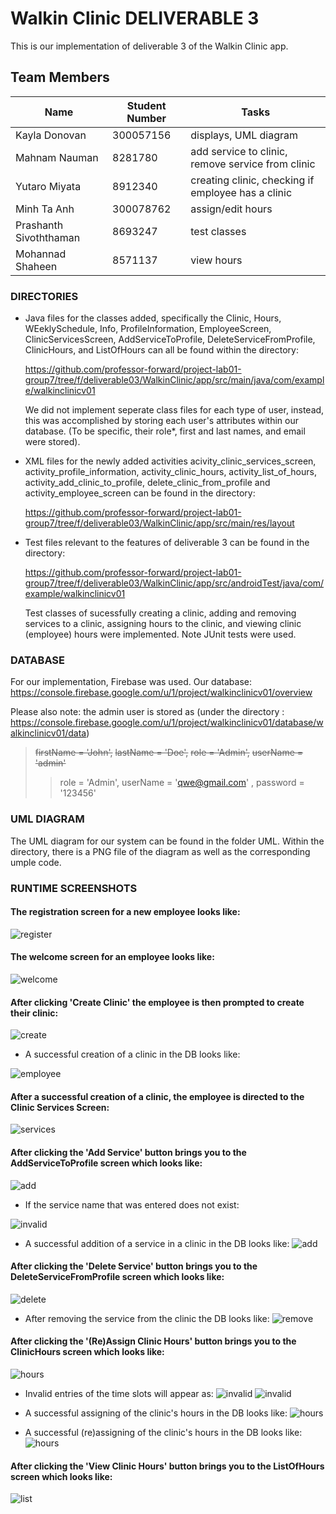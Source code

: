 # Walkin Clinic DELIVERABLE 3

This is our implementation of deliverable 3 of the Walkin Clinic app.

## Team Members
| Name | Student Number | Tasks | 
| --- | --- | --- |
| Kayla Donovan | 300057156 | displays, UML diagram |
| Mahnam Nauman | 8281780 | add service to clinic, remove service from clinic | 
| Yutaro Miyata | 8912340 | creating clinic, checking if employee has a clinic |
| Minh Ta Anh | 300078762 | assign/edit hours |
| Prashanth Sivoththaman | 8693247 | test classes |
| Mohannad Shaheen | 8571137 | view hours |

### DIRECTORIES
- Java files for the classes added, specifically the Clinic, Hours, WEeklySchedule, Info, ProfileInformation, EmployeeScreen, ClinicServicesScreen, AddServiceToProfile, DeleteServiceFromProfile, ClinicHours, and ListOfHours
can all be found within the directory:
	
    https://github.com/professor-forward/project-lab01-group7/tree/f/deliverable03/WalkinClinic/app/src/main/java/com/example/walkinclinicv01

    We did not implement seperate class files for each type of user, instead, this was accomplished by storing each user's attributes 
    within our database.
    (To be specific, their role*, first and last names, and email were stored). 

- XML files for the newly added activities acivity_clinic_services_screen, activity_profile_information, activity_clinic_hours, activity_list_of_hours, activity_add_clinic_to_profile, delete_clinic_from_profile and activity_employee_screen can be found in the directory:
	
    https://github.com/professor-forward/project-lab01-group7/tree/f/deliverable03/WalkinClinic/app/src/main/res/layout

- Test files relevant to the features of deliverable 3 can be found in the directory: 
	
    https://github.com/professor-forward/project-lab01-group7/tree/f/deliverable03/WalkinClinic/app/src/androidTest/java/com/example/walkinclinicv01 

	Test classes of sucessfully creating a clinic, adding and removing services to a clinic, assigning hours to the clinic, and viewing clinic (employee) hours were implemented.
	Note JUnit tests were used. 
	
### DATABASE
For our implementation, Firebase was used.
Our database: https://console.firebase.google.com/u/1/project/walkinclinicv01/overview

Please also note: the admin user is stored as 
(under the directory : https://console.firebase.google.com/u/1/project/walkinclinicv01/database/walkinclinicv01/data)
> ~~firstName = 'John',~~
> ~~lastName = 'Doe',~~
> ~~role = 'Admin',~~
> ~~userName = 'admin'~~
>>role = 'Admin',
> userName = 'qwe@gmail.com' ,
> password = '123456'

### UML DIAGRAM
The UML diagram for our system can be found in the folder UML. Within the directory, there is a PNG file of the diagram as well as the corresponding umple code.

### RUNTIME SCREENSHOTS

#### The registration screen for a new employee looks like:

![register](https://github.com/professor-forward/project-lab01-group7/blob/f/deliverable03/screenshots/regAsEmployee.png)


#### The welcome screen for an employee looks like:

![welcome](https://github.com/professor-forward/project-lab01-group7/blob/f/deliverable03/screenshots/employeeScreen.png)


#### After clicking 'Create Clinic' the employee is then prompted to create their clinic: 

![create](https://github.com/professor-forward/project-lab01-group7/blob/f/deliverable03/screenshots/createClinic.png)

- A successful creation of a clinic in the DB looks like:

![employee](https://github.com/professor-forward/project-lab01-group7/blob/f/deliverable03/screenshots/db1.PNG)


#### After a successful creation of a clinic, the employee is directed to the Clinic Services Screen:

![services](https://github.com/professor-forward/project-lab01-group7/blob/f/deliverable03/screenshots/clinicServicesScreen.png)

#### After clicking the 'Add Service' button brings you to the AddServiceToProfile screen which looks like:

![add](https://github.com/professor-forward/project-lab01-group7/blob/f/deliverable03/screenshots/addSuccessful.png)

- If the service name that was entered does not exist:

![invalid](https://github.com/professor-forward/project-lab01-group7/blob/f/deliverable03/screenshots/addFail.png)

- A successful addition of a service in a clinic in the DB looks like:
![add](https://github.com/professor-forward/project-lab01-group7/blob/f/deliverable03/screenshots/db2.PNG)

#### After clicking the 'Delete Service' button brings you to the DeleteServiceFromProfile screen which looks like:

![delete](https://github.com/professor-forward/project-lab01-group7/blob/f/deliverable03/screenshots/delSuccessful.png)

- After removing the service from the clinic the DB looks like:
![remove](https://github.com/professor-forward/project-lab01-group7/blob/f/deliverable03/screenshots/db1.PNG)


#### After clicking the '(Re)Assign Clinic Hours' button brings you to the ClinicHours screen which looks like:

![hours](https://github.com/professor-forward/project-lab01-group7/blob/f/deliverable03/screenshots/assignHours.png)

- Invalid entries of the time slots will appear as:
![invalid](https://github.com/professor-forward/project-lab01-group7/blob/f/deliverable03/screenshots/invalidHours2.png)
![invalid](https://github.com/professor-forward/project-lab01-group7/blob/f/deliverable03/screenshots/invalidHours1.png)

- A successful assigning of the clinic's hours in the DB looks like:
![hours](https://github.com/professor-forward/project-lab01-group7/blob/f/deliverable03/screenshots/db3.PNG)

- A successful (re)assigning of the clinic's hours in the DB looks like:
![hours](https://github.com/professor-forward/project-lab01-group7/blob/f/deliverable03/screenshots/db4.PNG)


#### After clicking the 'View Clinic Hours' button brings you to the ListOfHours screen which looks like:

![list](https://github.com/professor-forward/project-lab01-group7/blob/f/deliverable03/screenshots/viewEditedHours.png)
